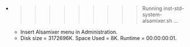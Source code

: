 * >>>>>>>>> Running inst-std-system-alsamixer.sh ...
  * Insert Alsamixer menu in Administration.
  * Disk size = 3172696K. Space Used = 8K. Runtime = 00:00:00:01.
